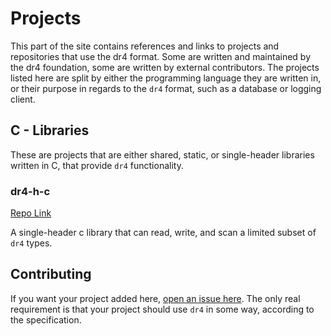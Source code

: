 # Projects

This part of the site contains references and links to projects and repositories that use the dr4 format. Some are written and maintained by the dr4 foundation, some are written by external contributors. The projects listed here are split by either the programming language they are written in, or their purpose in regards to the `dr4` format, such as a database or logging client.

## C - Libraries

These are projects that are either shared, static, or single-header libraries written in C, that provide `dr4` functionality.

### dr4-h-c

[Repo Link](https://github.com/dr4f/dr4-c-h)

A single-header c library that can read, write, and scan a limited subset of `dr4` types.

## Contributing

If you want your project added here, [open an issue here](https://github.com/dr4f/site/issues). The only real requirement is that your project should use `dr4` in some way, according to the specification.
